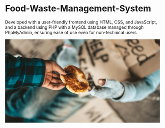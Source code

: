 # Food-Waste-Management-System
Developed with a user-friendly frontend using HTML, CSS, and JavaScript, and a backend using PHP with a MySQL database managed through PhpMyAdmin, ensuring ease of use even for non-technical users

![program_file](images/main.jpg)

